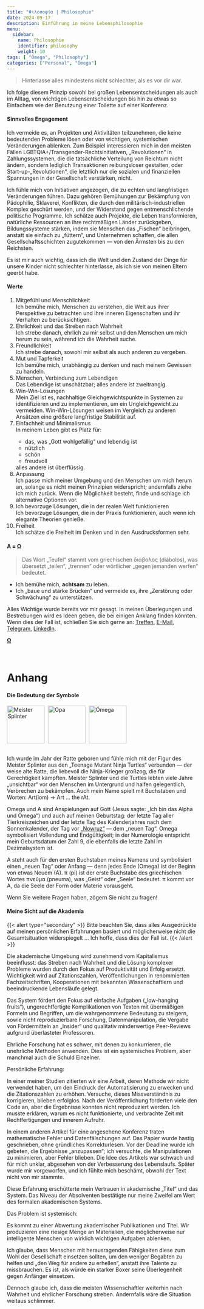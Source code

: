 ```yaml
---
title: "Φιλοσοφία | Philosophie"
date: 2024-09-17
description: Einführung in meine Lebensphilosophie
menu:
  sidebar:
    name: Philosophie
    identifier: philosophy
    weight: 10
tags: [ "Ómega", "Philosophy"]
categories: ["Personal", "Ómega"]
---
```


<blockquote>Hinterlasse alles mindestens nicht schlechter, als es vor dir war.</blockquote>

Ich folge diesem Prinzip sowohl bei großen Lebensentscheidungen als auch im Alltag, von wichtigen Lebensentscheidungen bis hin zu etwas so Einfachem wie der Benutzung einer Toilette auf einer Konferenz.


#### Sinnvolles Engagement
Ich vermeide es, an Projekten und Aktivitäten teilzunehmen, die keine bedeutenden Probleme lösen oder von wichtigen, systemischen Veränderungen ablenken. Zum Beispiel interessieren mich in den meisten Fällen LGBTQIA+/Transgender-Rechtsinitiativen, „Revolutionen“ in Zahlungssystemen, die die tatsächliche Verteilung von Reichtum nicht ändern, sondern lediglich Transaktionen reibungsloser gestalten, oder Start-up-„Revolutionen“, die letztlich nur die sozialen und finanziellen Spannungen in der Gesellschaft verstärken, nicht.

Ich fühle mich von Initiativen angezogen, die zu echten und langfristigen Veränderungen führen. Dazu gehören Bemühungen zur Bekämpfung von Pädophilie, Sklaverei, Konflikten, die durch den militärisch-industriellen Komplex geschürt werden, und der Widerstand gegen entmenschlichende politische Programme. Ich schätze auch Projekte, die Leben transformieren, natürliche Ressourcen an ihre rechtmäßigen Länder zurückgeben, Bildungssysteme stärken, indem sie Menschen das „Fischen“ beibringen, anstatt sie einfach zu „füttern“, und Unternehmen schaffen, die allen Gesellschaftsschichten zugutekommen — von den Ärmsten bis zu den Reichsten.

Es ist mir auch wichtig, dass ich die Welt und den Zustand der Dinge für unsere Kinder nicht schlechter hinterlasse, als ich sie von meinen Eltern geerbt habe.


#### Werte
<ol>
<li>Mitgefühl und Menschlichkeit</li>
Ich bemühe mich, Menschen zu verstehen, die Welt aus ihrer Perspektive zu betrachten und ihre inneren Eigenschaften und ihr Verhalten zu berücksichtigen.
<li>Ehrlichkeit und das Streben nach Wahrheit</li>
Ich strebe danach, ehrlich zu mir selbst und den Menschen um mich herum zu sein, während ich die Wahrheit suche.
<li>Freundlichkeit</li>
Ich strebe danach, sowohl mir selbst als auch anderen zu vergeben.
<li>Mut und Tapferkeit</li>
Ich bemühe mich, unabhängig zu denken und nach meinem Gewissen zu handeln.
<li>Menschen, Verbindung zum Lebendigen</li>
Das Lebendige ist unschätzbar; alles andere ist zweitrangig.
<li>Win-Win-Lösungen</li>
Mein Ziel ist es, nachhaltige Gleichgewichtspunkte in Systemen zu identifizieren und zu implementieren, um ein Ungleichgewicht zu vermeiden. Win-Win-Lösungen weisen im Vergleich zu anderen Ansätzen eine größere langfristige Stabilität auf.
<li>Einfachheit und Minimalismus</li>
In meinem Leben gibt es Platz für:
<ul>
<li>das, was „Gott wohlgefällig“ und lebendig ist</li>
<li>nützlich</li>
<li>schön</li>
<li>freudvoll</li>
</ul>
alles andere ist überflüssig.
<li>Anpassung</li>
Ich passe mich meiner Umgebung und den Menschen um mich herum an, solange es nicht meinen Prinzipien widerspricht; andernfalls ziehe ich mich zurück. Wenn die Möglichkeit besteht, finde und schlage ich alternative Optionen vor.
<li>Ich bevorzuge Lösungen, die in der realen Welt funktionieren</li>
Ich bevorzuge Lösungen, die in der Praxis funktionieren, auch wenn ich elegante Theorien genieße.
<li>Freiheit</li>
Ich schätze die Freiheit im Denken und in den Ausdrucksformen sehr.
</ol>

#### A = Ω

<blockquote>
Das Wort „Teufel“ stammt vom griechischen διάβολος (diábolos), was übersetzt „teilen“, „trennen“ oder wörtlicher „gegen jemanden werfen“ bedeutet.
</blockquote>

<ul>
<li>Ich bemühe mich, <b>achtsam</b> zu leben.</li>
<li>Ich „baue und stärke Brücken“ und vermeide es, ihre „Zerstörung oder Schwächung“ zu unterstützen.</li>
</ul>

Alles Wichtige wurde bereits vor mir gesagt. In meinen Überlegungen und Bestrebungen wird es Ideen geben, die bei einigen Anklang finden könnten. Wenn dies der Fall ist, schließen Sie sich gerne an: <a href="https://cal.read.ai/artiomkovnatsky" target="_blank">Treffen</a>, <a href="mailto:artiomkovnatsky@pm.com">E-Mail</a>, <a href="https://t.me/soul_from_crete" target="_blank">Telegram</a>, <a href="https://www.linkedin.com/in/artiomkovnatsky" target="_blank">LinkedIn</a>.

[**Ω**](https://t.me/artiomkovnatsky)
<br><br><br>


# Anhang


#### Die Bedeutung der Symbole
<img src="/posts/philosophy/fig/master_splinter_icon.png" style="float: left; height: 99px; margin-right: 9px;" alt="Meister Splinter">
<img src="/posts/philosophy/fig/logo_opa.png" style="float: left; height: 99px; margin-right: 9px;" alt="Opa">
<img src="/posts/philosophy/fig/logo_Omega.png" style="float: left; height: 99px; margin-right: 9px;" alt="Ómega">
<div style="clear: both;"></div>
<br>


Ich wurde im Jahr der Ratte geboren und fühle mich mit der Figur des Meister Splinter aus den „Teenage Mutant Ninja Turtles“ verbunden — der weise alte Ratte, die liebevoll die Ninja-Krieger großzog, die für Gerechtigkeit kämpften. Meister Splinter und die Turtles lebten viele Jahre „unsichtbar“ vor den Menschen im Untergrund und halfen gelegentlich, Verbrechen zu bekämpfen. Auch mein Name spielt mit Buchstaben und Worten: Art(iom) → Art ... the rAt.

Omega und A sind Anspielungen auf Gott (Jesus sagte: „Ich bin das Alpha und Omega“) und auch auf meinen Geburtstag: der letzte Tag aller Tierkreiszeichen und der letzte Tag des Kalenderjahres nach dem Sonnenkalender, der Tag vor <a href="https://en.wikipedia.org/wiki/Nowruz" target="_blank">„Nowruz“</a> — dem „neuen Tag“. Omega symbolisiert Vollendung und Endgültigkeit; in der Numerologie entspricht mein Geburtsdatum der Zahl 9, die ebenfalls die letzte Zahl im Dezimalsystem ist.

A steht auch für den ersten Buchstaben meines Namens und symbolisiert einen „neuen Tag“ oder Anfang — denn jedes Ende (Omega) ist der Beginn von etwas Neuem (A).
π (pi) ist der erste Buchstabe des griechischen Wortes πνεῦμα (pneuma), was „Geist“ oder „Seele“ bedeutet. π kommt vor A, da die Seele der Form oder Materie vorausgeht.

Wenn Sie weitere Fragen haben, zögern Sie nicht zu fragen!



#### Meine Sicht auf die Akademia

{{< alert type="secondary" >}}
Bitte beachten Sie, dass alles Ausgedrückte auf meinen persönlichen Erfahrungen basiert und möglicherweise nicht die Gesamtsituation widerspiegelt ... Ich hoffe, dass dies der Fall ist.
{{< /alert >}}

Die akademische Umgebung wird zunehmend vom Kapitalismus beeinflusst: das Streben nach Wahrheit und die Lösung komplexer Probleme wurden durch den Fokus auf Produktivität und Erfolg ersetzt. Wichtigkeit wird auf Zitationszahlen, Veröffentlichungen in renommierten Fachzeitschriften, Kooperationen mit bekannten Wissenschaftlern und beeindruckende Lebensläufe gelegt.

Das System fördert den Fokus auf einfache Aufgaben („low-hanging fruits“), ungerechtfertigte Komplikationen von Texten mit übermäßigen Formeln und Begriffen, um die wahrgenommene Bedeutung zu steigern, sowie nicht reproduzierbare Forschung, Datenmanipulation, die Vergabe von Fördermitteln an „Insider“ und qualitativ minderwertige Peer-Reviews aufgrund überlasteter Professoren.

Ehrliche Forschung hat es schwer, mit denen zu konkurrieren, die unehrliche Methoden anwenden. Dies ist ein systemisches Problem, aber manchmal auch die Schuld Einzelner.

Persönliche Erfahrung:

In einer meiner Studien zitierten wir eine Arbeit, deren Methode wir nicht verwendet haben, um den Eindruck der Automatisierung zu erwecken und die Zitationszahlen zu erhöhen. Versuche, dieses Missverständnis zu korrigieren, blieben erfolglos. Nach der Veröffentlichung forderten viele den Code an, aber die Ergebnisse konnten nicht reproduziert werden. Ich musste erklären, warum es nicht funktionierte, und verbrachte Zeit mit Rechtfertigungen und innerem Aufruhr.

In einem anderen Artikel für eine angesehene Konferenz traten mathematische Fehler und Datenfälschungen auf. Das Papier wurde hastig geschrieben, ohne gründliches Korrekturlesen. Vor der Deadline wurde ich gebeten, die Ergebnisse „anzupassen“; ich versuchte, die Manipulationen zu minimieren, aber Fehler blieben. Die Idee des Artikels war schwach und für mich unklar, abgesehen von der Verbesserung des Lebenslaufs. Später wurde mir vorgeworfen, und ich fühlte mich beschämt, obwohl der Text nicht von mir stammte.

Diese Erfahrung erschütterte mein Vertrauen in akademische „Titel“ und das System. Das Niveau der Absolventen bestätigte nur meine Zweifel am Wert des formalen akademischen Systems.

Das Problem ist systemisch:

Es kommt zu einer Abwertung akademischer Publikationen und Titel. Wir produzieren eine riesige Menge an Materialien, die möglicherweise nur intelligente Menschen von wirklich wichtigen Aufgaben ablenken.

Ich glaube, dass Menschen mit herausragenden Fähigkeiten diese zum Wohl der Gesellschaft einsetzen sollten, um den weniger Begabten zu helfen und „den Weg für andere zu erhellen“, anstatt ihre Talente zu missbrauchen. Es ist, als würde ein starker Boxer seine Überlegenheit gegen Anfänger einsetzen.

Dennoch glaube ich, dass die meisten Wissenschaftler weiterhin nach Wahrheit und ehrlicher Forschung streben. Andernfalls wäre die Situation weitaus schlimmer.
